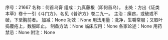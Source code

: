 序号：21667
名称：何首乌膏
组成：九真藤根（即何首乌）。
出处：方出《证类本草》卷十一引《斗门方》，名见《普济方》卷二九一。
主治：瘰疬，或破或不破，下至胸前者。
加减：None
功效：None
用法用量：洗净，生嚼常服；又取叶捣覆疮上，数服即止。
制备方法：None
临床应用：None
各家论述：None
用药禁忌：None
附注：None

